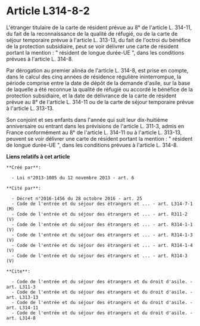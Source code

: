 # Article L314-8-2

L'étranger titulaire de la carte de résident prévue au 8° de l'article L. 314-11, du fait de la reconnaissance de la qualité
de réfugié, ou de la carte de séjour temporaire prévue à l'article L. 313-13, du fait de l'octroi du bénéfice de la
protection subsidiaire, peut se voir délivrer une carte de résident portant la mention : " résident de longue durée-UE ",
dans les conditions prévues à l'article L. 314-8. 

Par dérogation au premier alinéa de l'article L. 314-8, est prise en compte, dans le calcul des cinq années de résidence
régulière ininterrompue, la période comprise entre la date de dépôt de la demande d'asile, sur la base de laquelle a été
reconnue la qualité de réfugié ou accordé le bénéfice de la protection subsidiaire, et la date de délivrance de la carte de
résident prévue au 8° de l'article L. 314-11 ou de la carte de séjour temporaire prévue à l'article L. 313-13. 

Son conjoint et ses enfants dans l'année qui suit leur dix-huitième anniversaire ou entrant dans les prévisions de l'article
L. 311-3, admis en France conformément au 8° de l'article L. 314-11 ou à l'article L. 313-13, peuvent se voir délivrer une
carte de résident portant la mention : " résident de longue durée-UE ", dans les conditions prévues à l'article L. 314-8.

**Liens relatifs à cet article**

	**Créé par**:

	  - Loi n°2013-1005 du 12 novembre 2013 - art. 6

	**Cité par**:

	  - Décret n°2016-1456 du 28 octobre 2016 - art. 25
	  - Code de l'entrée et du séjour des étrangers et ... - art. L314-7-1 (M)
	  - Code de l'entrée et du séjour des étrangers et ... - art. R311-2 (V)
	  - Code de l'entrée et du séjour des étrangers et ... - art. R314-1-1 (V)
	  - Code de l'entrée et du séjour des étrangers et ... - art. R314-1-3 (V)
	  - Code de l'entrée et du séjour des étrangers et ... - art. R314-1-4 (V)
	  - Code de l'entrée et du séjour des étrangers et ... - art. R314-3 (V)

	**Cite**:

	  - Code de l'entrée et du séjour des étrangers et du droit d'asile. - art. L311-3
	  - Code de l'entrée et du séjour des étrangers et du droit d'asile. - art. L313-13
	  - Code de l'entrée et du séjour des étrangers et du droit d'asile. - art. L314-11
	  - Code de l'entrée et du séjour des étrangers et du droit d'asile. - art. L314-8
